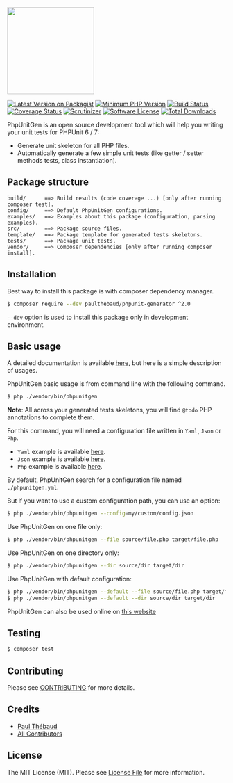 <img src="https://raw.github.com/paul-thebaud/phpunit-generator-assets/master/logos/logo.svg?sanitize=true" width="200px">

[![Latest Version on Packagist][ico-version]][link-packagist]
[![Minimum PHP Version](https://img.shields.io/badge/php-%3E%3D%207.1-8892BF.svg)](https://php.net/)
[![Build Status][ico-travis]][link-travis]
[![Coverage Status][ico-coveralls]][link-coveralls]
[![Scrutinizer][ico-scrutinizer]][link-scrutinizer]
[![Software License][ico-license]](LICENSE.md)
[![Total Downloads][ico-downloads]][link-downloads]

PhpUnitGen is an open source development tool which will help you writing your unit tests for PHPUnit 6 / 7:
* Generate unit skeleton for all PHP files.
* Automatically generate a few simple unit tests (like getter / setter methods tests, class instantiation).

## Package structure

```
build/      ==> Build results (code coverage ...) [only after running composer test].
config/     ==> Default PhpUnitGen configurations.
examples/   ==> Examples about this package (configuration, parsing examples).
src/        ==> Package source files.
template/   ==> Package template for generated tests skeletons.
tests/      ==> Package unit tests.
vendor/     ==> Composer dependencies [only after running composer install].
```

## Installation

Best way to install this package is with composer dependency manager.

```bash
$ composer require --dev paulthebaud/phpunit-generator ^2.0
```

`--dev` option is used to install this package only in development environment.

## Basic usage

A detailed documentation is available [here](DOCUMENTATION.md), but here is a simple description of usages.

PhpUnitGen basic usage is from command line with the following command.

```bash
$ php ./vendor/bin/phpunitgen
```

__Note__: All across your generated tests skeletons, you will find `@todo` PHP annotations to complete them.

For this command, you will need a configuration file written in `Yaml`, `Json` or `Php`.

* `Yaml` example is available [here](examples/phpunitgen.config.yml).
* `Json` example is available [here](examples/phpunitgen.config.json).
* `Php` example is available [here](examples/phpunitgen.config.php).

By default, PhpUnitGen search for a configuration file named `./phpunitgen.yml`.

But if you want to use a custom configuration path, you can use an option:

```bash
$ php ./vendor/bin/phpunitgen --config=my/custom/config.json
```

Use PhpUnitGen on one file only:

```bash
$ php ./vendor/bin/phpunitgen --file source/file.php target/file.php
```

Use PhpUnitGen on one directory only:

```bash
$ php ./vendor/bin/phpunitgen --dir source/dir target/dir
```

Use PhpUnitGen with default configuration:

```bash
$ php ./vendor/bin/phpunitgen --default --file source/file.php target/file.php
$ php ./vendor/bin/phpunitgen --default --dir source/dir target/dir
```

PhpUnitGen can also be used online on [this website](https://phpunitgen.heroku.com)

## Testing

```bash
$ composer test
```

## Contributing

Please see [CONTRIBUTING](CONTRIBUTING.md) for more details.

## Credits

- [Paul Thébaud][link-author]
- [All Contributors][link-contributors]

## License

The MIT License (MIT). Please see [License File](LICENSE.md) for more information.

[ico-version]: https://img.shields.io/packagist/v/paulthebaud/phpunit-generator.svg
[ico-license]: https://img.shields.io/badge/license-MIT-brightgreen.svg
[ico-travis]: https://img.shields.io/travis/paul-thebaud/phpunit-generator/master.svg
[ico-coveralls]: https://img.shields.io/coveralls/paul-thebaud/phpunit-generator/master.svg
[ico-scrutinizer]: https://scrutinizer-ci.com/g/paul-thebaud/phpunit-generator/badges/quality-score.png?b=master
[ico-downloads]: https://img.shields.io/packagist/dt/paulthebaud/phpunit-generator.svg

[link-packagist]: https://packagist.org/packages/paulthebaud/phpunit-generator
[link-travis]: https://travis-ci.org/paul-thebaud/phpunit-generator
[link-coveralls]: https://coveralls.io/github/paul-thebaud/phpunit-generator
[link-scrutinizer]: https://scrutinizer-ci.com/g/paul-thebaud/phpunit-generator/
[link-downloads]: https://packagist.org/packages/paulthebaud/phpunit-generator
[link-author]: https://github.com/paul-thebaud
[link-contributors]: ../../contributors